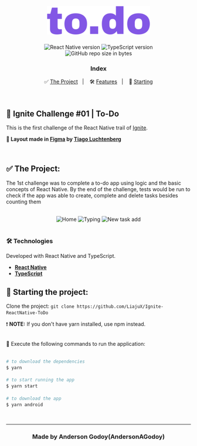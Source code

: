 <h1 align="center">
  <img src="./src/assets/images/logo/logo.svg" alt="to.do" width="280px">
</h1>

<p align="center">  
  <img alt="React Native version" src="https://img.shields.io/badge/React_Native-v0.64.2-60dafb?style=flat&logoColor=60dafb&logo=react">
  
  <img alt="TypeScript version" src="https://img.shields.io/badge/TypeScript-v4.3.5-007acc?style=flat&logoColor=007acc&logo=typescript">

  <br>
  
  <img alt="GitHub repo size in bytes" src="https://img.shields.io/github/repo-size/AndersonAGodoy/ignite-todo?color=green">
    
  
</p>

<h3 align="center">
  Index
</h3>

<p align="center">
  ✅ <a href="#%EF%B8%8F-the-project">The Project</a>&nbsp;&nbsp;&nbsp;|&nbsp;&nbsp;&nbsp;
  🛠 <a href="#-technologies">Features</a>&nbsp;&nbsp;&nbsp;|&nbsp;&nbsp;&nbsp;
  🏁 <a href="#-starting-the-project">Starting</a>
</p>

<br>

## 🚀 Ignite Challenge #01 | To-Do

This is the first challenge of the React Native trail of [Ignite](https://rocketseat.com.br/ignite).
<br>

**🎨 Layout made in [Figma](https://www.figma.com/) by [Tiago Luchtenberg](https://www.instagram.com/tiagoluchtenberg/)**<br>

<br>

## ✅ The Project:

The 1st challenge was to complete a to-do app using logic and the basic concepts of React Native. By the end of the challenge, tests would be run to check if the app was able to create, complete and delete tasks besides counting them<br>
<br>

<div align="center">
  <img src="https://user-images.githubusercontent.com/53796370/127192133-e0bf0f06-e36a-488c-9138-d94b3d6d8d97.png" alt="Home" width="250">
  <img src="https://user-images.githubusercontent.com/53796370/127192130-e4951e87-d2e6-4e38-93a9-17a6fd41c3a5.png" alt="Typing" width="250">
  <img src="https://user-images.githubusercontent.com/53796370/127192134-555dc69a-4015-486c-b106-80deb3cdffec.png" alt="New task add" width="250">
</div>

<br>

### 🛠 Technologies

Developed with React Native and TypeScript.

- **[React Native](https://reactnative.dev/)**
- **[TypeScript](https://www.typescriptlang.org/)**
  <br>

## 🏁 Starting the project:

Clone the project: `git clone https://github.com/LiajuX/Ignite-ReactNative-ToDo`

❗ **NOTE:** If you don't have yarn installed, use npm instead.
<br>
<br>

📱 Execute the following commands to run the application:

```zsh

# to download the dependencies
$ yarn

# to start running the app
$ yarn start

# to download the app
$ yarn android
```

<br>

---

<h3 align="center" >
  Made by Anderson Godoy(AndersonAGodoy)
</h3>
